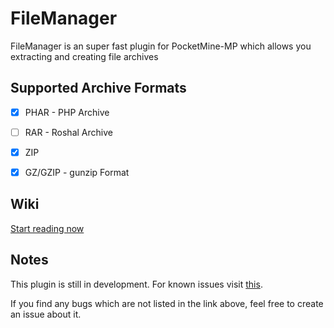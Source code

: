 #  FileManager

FileManager is an super fast plugin for PocketMine-MP which allows you extracting and creating file archives


## Supported Archive Formats

- [x] PHAR - PHP Archive
- [ ] RAR - Roshal Archive
- [x] ZIP
- [x] GZ/GZIP - gunzip Format


## Wiki

[Start reading now](http://github.com/Survingo/FileManager-plugin/wiki)


## Notes

This plugin is still in development.
For known issues visit [this](http://github.com/Survingo/FileManager-plugin/issues/2).

If you find any bugs which are not listed in the link above,
feel free to create an issue about it.
